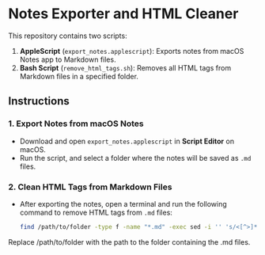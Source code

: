 # Notes Exporter and HTML Cleaner

This repository contains two scripts:

1. **AppleScript** (`export_notes.applescript`): Exports notes from macOS Notes app to Markdown files.
2. **Bash Script** (`remove_html_tags.sh`): Removes all HTML tags from Markdown files in a specified folder.

## Instructions

### 1. Export Notes from macOS Notes

- Download and open `export_notes.applescript` in **Script Editor** on macOS.
- Run the script, and select a folder where the notes will be saved as `.md` files.

### 2. Clean HTML Tags from Markdown Files

- After exporting the notes, open a terminal and run the following command to remove HTML tags from `.md` files:

  ```sh
  find /path/to/folder -type f -name "*.md" -exec sed -i '' 's/<[^>]*>//g' {} +

 Replace /path/to/folder with the path to the folder containing the .md files.


